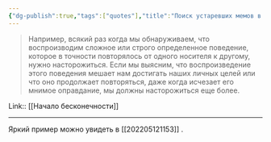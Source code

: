 ```yaml
---
{"dg-publish":true,"tags":["quotes"],"title":"Поиск устаревших мемов в себе","date":"2021-09-07T09:00:00+03:00","modified_at":"2022-06-25T11:34:52+03:00","permalink":"/quotes/202109070900/","dgHomeLink":false,"dgPassFrontmatter":true}
---
```



> Например, всякий раз когда мы обнаруживаем, что воспроизводим сложное или строго определенное поведение, которое в точности повторялось от одного носителя к другому, нужно насторожиться. Если мы выясним, что воспроизведение этого поведения мешает нам достигать наших личных целей или что оно продолжает повторяться, даже когда исчезает его мнимое оправдание, мы должны насторожиться еще более. 

Link:: [[Начало бесконечности]]

---

Яркий пример можно увидеть в [[202205121153]] .
